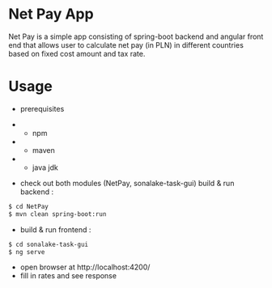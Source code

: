 # Net Pay App



Net Pay is a simple app consisting of spring-boot backend and angular front end that allows user to calculate net pay (in PLN) in different countries based on fixed cost amount and tax rate. 

# Usage

 - prerequisites
 - - npm 
 - - maven
 - - java jdk

 - check out both modules (NetPay, sonalake-task-gui)
build & run backend :
```sh
$ cd NetPay
$ mvn clean spring-boot:run
```

 - build & run frontend :

```sh
$ cd sonalake-task-gui
$ ng serve
```
 - open browser at http://localhost:4200/
 - fill in rates and see response



